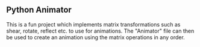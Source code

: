 ## Python Animator
This is a fun project which implements matrix transformations such as shear, rotate, reflect etc. to use for animations. The "Animator" file can then be used to create an animation using the matrix operations in any
order.
